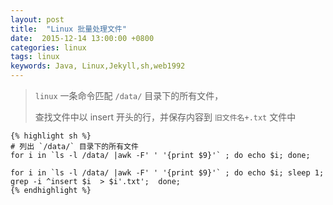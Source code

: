 ```yaml
---
layout: post
title:  "Linux 批量处理文件"
date:  2015-12-14 13:00:00 +0800
categories: linux
tags: linux
keywords: Java, Linux,Jekyll,sh,web1992
---
```


> `linux` 一条命令匹配 `/data/` 目录下的所有文件，
>
> 查找文件中以 insert 开头的行，并保存内容到 `旧文件名+.txt` 文件中

<!--more-->

	{% highlight sh %}
	# 列出 `/data/` 目录下的所有文件
	for i in `ls -l /data/ |awk -F' ' '{print $9}'` ; do echo $i; done; 

	for i in `ls -l /data/ |awk -F' ' '{print $9}'` ; do echo $i; sleep 1; grep -i ^insert $i  > $i'.txt';  done; 
	{% endhighlight %}


